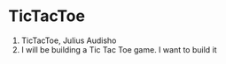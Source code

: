 # TicTacToe

1. TicTacToe, Julius Audisho
2. I will be building a Tic Tac Toe game. I want to build it 
